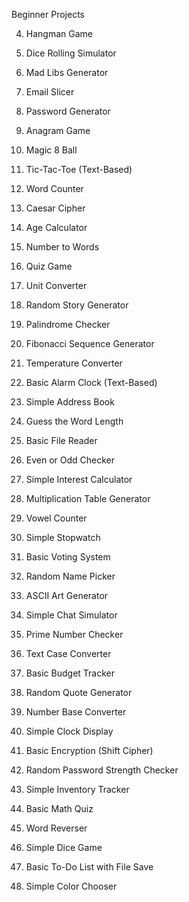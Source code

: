 Beginner Projects



4. Hangman Game
5. Dice Rolling Simulator
6. Mad Libs Generator
7. Email Slicer
8. Password Generator
9. Anagram Game
10. Magic 8 Ball

12. Tic-Tac-Toe (Text-Based)
13. Word Counter
14. Caesar Cipher
15. Age Calculator
16. Number to Words
17. Quiz Game
18. Unit Converter
19. Random Story Generator
20. Palindrome Checker
21. Fibonacci Sequence Generator
22. Temperature Converter
23. Basic Alarm Clock (Text-Based)
24. Simple Address Book
25. Guess the Word Length
26. Basic File Reader
27. Even or Odd Checker
28. Simple Interest Calculator
29. Multiplication Table Generator
30. Vowel Counter
31. Simple Stopwatch
32. Basic Voting System
33. Random Name Picker
34. ASCII Art Generator
35. Simple Chat Simulator
36. Prime Number Checker
37. Text Case Converter
38. Basic Budget Tracker
39. Random Quote Generator
40. Number Base Converter
41. Simple Clock Display
42. Basic Encryption (Shift Cipher)
43. Random Password Strength Checker
44. Simple Inventory Tracker
45. Basic Math Quiz
46. Word Reverser
47. Simple Dice Game
48. Basic To-Do List with File Save
49. Simple Color Chooser
